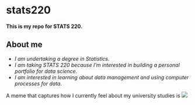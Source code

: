 # stats220

**This is my repo for STATS 220.**

## About me

- *I am undertaking a degree in Statistics.* 
- *I am taking STATS 220 because I'm interested in building a personal portfolio for data science.* 
- *I am interested in learning about data management and using computer processes for data.* 

A meme that captures how I currently feel about my university studies is 
![](https://c.tenor.com/8druEACXtX8AAAAd/tenor.gif)
